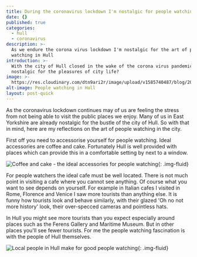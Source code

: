 ```yaml
---
title: During the coronavirus lockdown I'm nostalgic for people watching in Hull
date: {}
published: true
categories:
  - hull
  - coronavirus
description: >-
  As we endure the corona virus lockdown I'm nostalgic for the art of people
  watching in Hull
introduction: >-
  With the city of Hull closed in the wake of the corona virus pandemic, are we
  nostalgic for the pleasures of city life?
image: >-
  https://res.cloudinary.com/dtn9ari2r/image/upload/v1585740487/blog/2017-11-27_12-48-51_016.jpg
alt-image: People watching in Hull
layout: post-quick
---
```


As the coronavirus lockdown continues may of us are feeling the stress from not being able to visit the public places we enjoy. Many of us in East Yorkshire are already nostalgic for the bustle of the city of Hull. So with that in mind, here are my reflections on the art of people watching in the city.

First off you need to accessorise yourself for people watching. Ideal accessories are coffee and cake. Fortunately Hull is well provided with places which can provide this in a comfortable setting by next to a window.

![Coffee and cake - the ideal accessories for people watching](https://res.cloudinary.com/dtn9ari2r/image/upload/a_exif/v1585301087/blog/B5AF2396-7490-46F8-92B8-BADC40D427DE.jpg){: .img-fluid}

For people watchers the ideal cafe must be well located. There is not much point in visiting a cafe where you cannot see anything. Of course what you want to see depends on yourself. For example in Italian cafes I visited in Rome, Florence and Venice I saw more tourists than anything else. It is funny how tourists look and behave similarly, with their glazed 'Oh no not more history' look, their over-specced cameras and pointless hats.

In Hull you might see more tourists than you expect especially around places such as the Ferens Gallery and Maritime Museum. But in other places you'll see fewer tourists. For me the people watching fascination is with the people of Hull themselves. 

![Local people in Hull make for good people watching](https://res.cloudinary.com/dtn9ari2r/image/upload/v1585740484/blog/2017-09-15_13-19-00_204.jpg){: .img-fluid}


